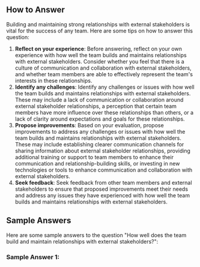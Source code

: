 

How to Answer
-------------

Building and maintaining strong relationships with external stakeholders is vital for the success of any team. Here are some tips on how to answer this question:

1. **Reflect on your experience**: Before answering, reflect on your own experience with how well the team builds and maintains relationships with external stakeholders. Consider whether you feel that there is a culture of communication and collaboration with external stakeholders, and whether team members are able to effectively represent the team's interests in these relationships.
2. **Identify any challenges**: Identify any challenges or issues with how well the team builds and maintains relationships with external stakeholders. These may include a lack of communication or collaboration around external stakeholder relationships, a perception that certain team members have more influence over these relationships than others, or a lack of clarity around expectations and goals for these relationships.
3. **Propose improvements**: Based on your evaluation, propose improvements to address any challenges or issues with how well the team builds and maintains relationships with external stakeholders. These may include establishing clearer communication channels for sharing information about external stakeholder relationships, providing additional training or support to team members to enhance their communication and relationship-building skills, or investing in new technologies or tools to enhance communication and collaboration with external stakeholders.
4. **Seek feedback**: Seek feedback from other team members and external stakeholders to ensure that proposed improvements meet their needs and address any issues they have experienced with how well the team builds and maintains relationships with external stakeholders.

Sample Answers
--------------

Here are some sample answers to the question "How well does the team build and maintain relationships with external stakeholders?":

### Sample Answer 1:

I am very satisfied with how well the team builds and maintains relationships with external stakeholders. There is a culture of communication and collaboration with external stakeholders, and team members are able to effectively represent the team's interests in these relationships. Additionally, our team leaders provide regular training and support to enhance our communication and relationship-building skills, which helps ensure that we are always working together effectively with external stakeholders.

### Sample Answer 2:

I feel that the team could do better in building and maintaining relationships with external stakeholders. While there is a general awareness of these relationships, there is a lack of communication or collaboration around external stakeholder relationships, which can make it difficult for team members to effectively represent the team's interests. To address this, we could establish clearer communication channels for sharing information about external stakeholder relationships, and ensure that everyone on the team understands and follows these protocols. Additionally, we could provide additional training or support to team members to enhance their communication and relationship-building skills, and seek feedback from external stakeholders to ensure that our approach to building and maintaining relationships meets their needs and expectations.

### Sample Answer 3:

I think the team fosters a generally satisfactory level of building and maintaining relationships with external stakeholders, but there is always room for improvement. Specifically, we could create more opportunities for team members to provide input and feedback on external stakeholder relationships, such as regular team meetings or online forums for discussing new strategies. Additionally, we could invest in new technologies or tools to enhance communication and collaboration with external stakeholders, such as customer relationship management software or project management tools designed for external stakeholders. Finally, we could establish clearer guidelines or expectations around building and maintaining relationships with external stakeholders, and adjust our approach as needed based on feedback from team members and external stakeholders.
